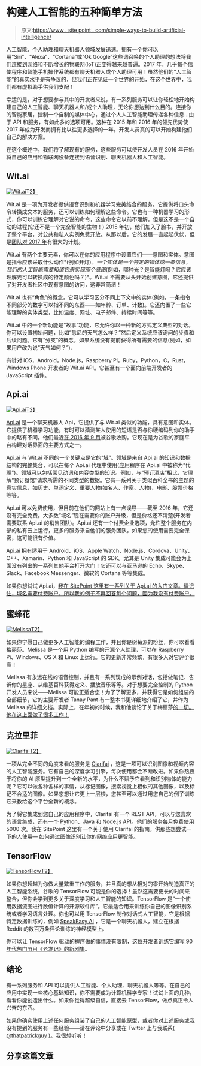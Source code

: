 # 构建人工智能的五种简单方法

> 原文:[https://www . site point . com/simple-ways-to-build-artificial-intelligence/](https://www.sitepoint.com/simple-ways-to-build-artificial-intelligence/)

人工智能、个人助理和聊天机器人领域发展迅速。拥有一个你可以用“Siri”、“Alexa”、“Cortana”或“Ok Google”这些词召唤的个人助理的想法将我们连接到网络和不断增长的物联网(IoT)正变得越来越普遍。2017 年，几乎每个信使程序和智能手机操作系统都有聊天机器人或个人助理可用！虽然他们的“人工智能”的真实水平是有争议的，但我们正在见证一个世界的开始，在这个世界中，我们都有虚拟助手供我们支配！

幸运的是，对于想要参与其中的开发者来说，有一系列服务可以让你轻松地开始构建自己的人工智能、聊天机器人和/或个人助理，无论你想达到什么目的。连接你的智能家居，控制一个自制的媒体中心，通过个人人工智能助理传递各种信息…由于 API 和服务，有如此多的选项可用。这种在 2015 年和 2016 年的领先优势使 2017 年成为开发商拥有比以往更多选择的一年。开发人员真的可以开始构建他们自己的解决方案。

在这个概述中，我们将了解现有的服务，这些服务可以使开发人员在 2016 年开始将自己的应用和物联网设备连接到语音识别、聊天机器人和人工智能。

## Wit.ai

[![Wit.ai](../Images/38f6e4533b63dc1b6f6a6c08724eea0e.png)T2】](https://wit.ai)

Wit.ai 是一项为开发者提供语音识别和机器学习完美结合的服务。它提供将口头命令转换成文本的服务，还可以训练如何理解这些命令。它也有一种机器学习的形式，你可以训练它理解对它说的命令，这些命令它以前不理解，但是这不是一个自动的过程(它还不是一个完全智能的生物！).2015 年初，他们加入了脸书，并开放了整个平台，对公共和私人实例免费开放。从那以后，它的发展一直起起伏伏，但是[团队对 2017 年](https://wit.ai/blog/2017/02/10/wit-community-update)有很大的计划。

Wit.ai 有两个主要元素，你可以在你的应用程序中设置它们——意图和实体。意图是指令应该采取什么动作*(例如开灯)*。一个实体是一个特定的物体或一条信息，我们的人工智能需要知道它来实现那个意图*(例如，哪种光？是智能灯吗？它应该理解光可以转换成的特定颜色吗？)*。Wit.ai 不需要从头开始创建意图，它还提供了对开发者社区中现有意图的访问，这非常简洁！

Wit.ai 也有“角色”的概念，它可以学习区分不同上下文中的实体(例如，一条指令不同部分的数字可以指不同的东西——如年龄、订单、计数)。它还内置了一些它能理解的实体类型，比如温度、网址、电子邮件、持续时间等等。

Wit.ai 中的一个新功能是“故事”功能，它允许你以一种新的方式定义典型的对话。你可以设置初始问题，比如“悉尼的天气怎么样？”然后定义系统应该询问的步骤和后续问题。它有“分支”的概念，如果系统没有提前获得所有需要的信息(例如，如果用户改为说“天气如何？”).

有针对 iOS，Android，Node.js，Raspberry Pi，Ruby，Python，C，Rust，Windows Phone 开发者的 Wit.ai API。它甚至有一个面向前端开发者的 JavaScript 插件。

## Api.ai

[![Api.ai](../Images/7602af94e05652184d738803095be01c.png)T2】](https://api.ai)

[Api.ai](https://api.ai) 是一个聊天机器人 Api，它提供了与 Wit.ai 类似的功能，具有意图和实体。它提供了机器学习功能，有时可以猜测某人使用的短语是否与你硬编码到你的助手中的略有不同。他们最近[在 2016 年 9 月](https://techcrunch.com/2016/09/19/google-acquires-api-ai-a-company-helping-developers-build-bots-that-arent-awful-to-talk-to/)被谷歌收购。它现在是为谷歌的家庭平台构建对话界面的主要方式之一。

Api.ai 与 Wit.ai 不同的一个关键点是它的“域”。领域是来自 Api.ai 的知识和数据结构的完整集合，可以在每个 Api.ai 代理中使用(应用程序在 Api.ai 中被称为“代理”)。领域可以包括常见动词和内容类型的知识。例如，与“预订酒店”相比，它理解“预订餐馆”请求所需的不同类型的数据。它有一系列关于类似百科全书的主题的真实信息，如历史、单词定义、重要人物(如名人、作家、人物)、电影、股票价格等等。

Api.ai 可以免费使用，但目前在他们的网站上有一点误导——截至 2016 年，它还没有完全免费。大多数“域名”现在需要你的账户升级，但是价格还不清楚(开发者需要联系 Api.ai 的销售团队)。Api.ai 还有一个付费企业选项，允许整个服务在内部的私有云上运行，更多的服务来自他们的服务团队。如果您的使用需要完全保密，这可能很有价值。

Api.ai 拥有适用于 Android、iOS、Apple Watch、Node.js、Cordova、Unity、C++、Xamarin、Python 和 JavaScript 的 SDK。尤其是 Unity 集成可能会为上面没有列出的一系列其他平台打开大门！它还可以与亚马逊的 Echo、Skype、Slack、Facebook Messenger、微软的 Cortana 等等集成。

如果你想试试 Api.ai，[我在 SitePoint 这里有一系列关于 Api.ai 的入门文章。请记住，域名需要付费账户，所以我的例子不再回答每个问题，因为我没有付费账户。](https://www.sitepoint.com/series/building-an-ai-assistant-with-api-ai/)

## 蜜蜂花

[![Melissa](../Images/25e78f0fa9ef6f37c6cfb92fc36c10b0.png)T2】](https://github.com/melissa-ai)

如果你宁愿自己做更多人工智能的编程工作，并且你是树莓派的粉丝，你可以看看[梅丽莎](https://github.com/melissa-ai)。Melissa 是一个用 Python 编写的开源个人助理，可以在 Raspberry Pi、Windows、OS X 和 Linux 上运行。它的更新非常频繁，有很多人对它评价很高！

Melissa 有永远在线的语音控制，并且有一系列现成的示例对话，包括做笔记、告诉你的星座、从维基百科获得定义、播放音乐等等。对于想要完全控制的 Python 开发人员来说——Melissa 可能正适合您！为了了解更多，并获得它是如何组装的全部细节，它的主要开发者 Tanay Pant 有一整本书更详细地介绍了它，并作为 Melissa 的详细文档。实际上，在年初的时候，我和他谈论了关于梅丽莎[的一切。他在这上面做了很多工作！](https://devdiner.com/artificial-intelligence/building-open-source-jarvis-virtual-assistant)

## 克拉里菲

[![Clarifai](../Images/d0ea06abfd60b3fd7f3cdadef800201a.png)T2】](http://www.clarifai.com/)

一项从完全不同的角度来看的服务是 [Clarifai](http://www.clarifai.com/) ，这是一项可以识别图像和视频内容的人工智能服务。它有自己的深度学习引擎，每次使用都会不断改进。如果你热衷于将你的 AI 原型提升到一个全新的水平，为什么不赋予它看到和识别物体的能力呢？它可以做各种各样的事情，从标记图像，搜索视觉上相似的其他图像，以及标记不合适的图像。如果您想让它更上一层楼，您甚至可以通过用您自己的例子训练它来教给这个平台全新的概念。

为了将它集成到您自己的应用程序中，Clarifai 有一个 REST API，可以与您喜欢的语言集成，还有一个 Python、Java 和 Node.js API。他们的服务每月免费使用 5000 次。我在 SitePoint 这里有一个关于使用 Clarifai 的指南，供那些想尝试一下的人使用— [如何通过图像识别让你的网络应用更智能](https://www.sitepoint.com/how-to-make-your-web-app-smarter-with-image-recognition/)。

## TensorFlow

[![TensorFlow](../Images/31846c240ea7cd8d51ec96e4354f351a.png)T2】](https://www.tensorflow.org)

如果你想超越为你做大量繁重工作的服务，并且真的想从相对的零开始制造真正的人工智能系统，谷歌的 TensorFlow 可能是你的选择！虽然这需要更长的时间来整合，但你会学到更多关于深度学习和人工智能的知识。TensorFlow 是“一个使用数据流图进行数值计算的开源软件库”。它最适合用来训练你自己的图像识别系统或者学习语言处理。你也可以用 TensorFlow 制作对话式人工智能，它是根据特定数据训练的，例如 [SpeakEasy AI](http://lauragelston.ghost.io/speakeasy/) ，它是一个聊天机器人，建立在根据 Reddit 的数百万条评论训练的神经模型上。

你可以让 TensorFlow 驱动的程序做的事情没有限制，[这位开发者训练它编写 90 年代热门节目《老友记》的新剧集](http://fortune.com/2016/01/21/robot-friends-sequel/)。

## 结论

有一系列服务和 API 可以提供人工智能、个人助理、聊天机器人等等。在自己的应用中实现一些核心基础知识，你不需要成为计算机科学专家！试试上面的几种，看看你能创造出什么。如果你觉得超级自信，直接去 TensorFlow，做点真正令人兴奋的东西。

如果你确实使用上述任何服务组装了自己的人工智能原型，或者你对上述服务或我没有提到的服务有一些经验——请在评论中分享或在 Twitter 上与我联系( [@thatpatrickguy](http://www.twitter.com/thatpatrickguy) )。我很想听听！

## 分享这篇文章